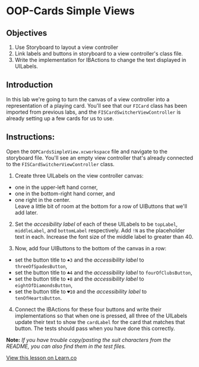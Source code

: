 # OOP-Cards Simple Views

## Objectives

1. Use Storyboard to layout a view controller
2. Link labels and buttons in storyboard to a view controller's class file.
3. Write the implementation for IBActions to change the text displayed in UILabels.

## Introduction

In this lab we're going to turn the canvas of a view controller into a representation of a playing card. You'll see that our `FICard` class has been imported from previous labs, and the `FISCardSwitcherViewController` is already setting up a few cards for us to use.

## Instructions:

Open the `OOPCardsSimpleView.xcworkspace` file and navigate to the storyboard file. You'll see an empty view controller that's already connected to the `FISCardSwitcherViewController` class.

1. Create three UILabels on the view controller canvas:
  * one in the upper-left hand corner,
  * one in the bottom-right hand corner, and 
  * one right in the center.  
  Leave a little bit of room at the bottom for a row of UIButtons that we'll add later.
  
2. Set the *accesibility label* of each of these UILabels to be `topLabel`, `middleLabel`, and `bottomLabel` respectively. Add `!N` as the placeholder text in each. Increase the font size of the middle label to greater than 40.
        
3. Now, add four UIButtons to the bottom of the canvas in a row:
  * set the button title to `♠️3` and the *accessibility label* to `threeOfSpadesButton`,
  * set the button title to `♣️4` and the *accessibility label* to `fourOfClubsButton`,
  * set the button title to `♦️8` and the *accessibility label* to `eightOfDiamondsButton`,
  * set the button title to `♥️10` and the *accessibility label* to `tenOfHeartsButton`.

4. Connect the IBActions for these four buttons and write their implementations so that when one is pressed, all three of the UILabels update their text to show the `cardLabel` for the card that matches that button. The tests should pass when you have done this correctly.

**Note:** *If you have trouble copy/pasting the suit characters from the README, you can also find them in the test files.*

<a href='https://learn.co/lessons/OOP-Cards-Simple-Views' data-visibility='hidden'>View this lesson on Learn.co</a>
